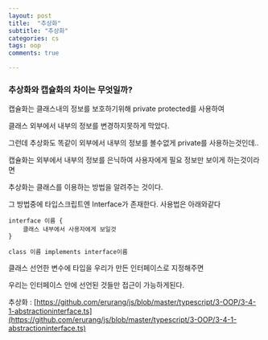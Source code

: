 ```yaml
---
layout: post
title:  "추상화"
subtitle: "추상화"
categories: cs
tags: oop
comments: true

---
```


### 추상화와 캡슐화의 차이는 무엇일까?

캡슐화는 클래스내의 정보를 보호하기위해 private protected를 사용하여

클래스 외부에서 내부의 정보를 변경하지못하게 막았다.

그런데 추상화도 똑같이 외부에서 내부의 정보를 볼수없게 private를 사용하는것인데..

캡슐화는 외부에서 내부의 정보를 은닉하여 사용자에게 필요 정보만 보이게 하는것이라면

추상화는 클래스를 이용하는 방법을 알려주는 것이다.

그 방법중에 타입스크립트엔 Interface가 존재한다. 사용법은 아래와같다

```
interface 이름 {
    클래스 내부에서 사용자에게 보일것
}

class 이름 implements interface이름
```

클래스 선언한 변수에 타입을 우리가 만든 인터페이스로 지정해주면

우리는 인터페이스 안에 선언된 것들만 접근이 가능하게된다.

추상화 : [https://github.com/erurang/js/blob/master/typescript/3-OOP/3-4-1-abstractioninterface.ts](https://github.com/erurang/js/blob/master/typescript/3-OOP/3-4-1-abstractioninterface.ts)